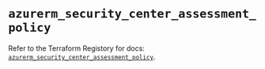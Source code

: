 # `azurerm_security_center_assessment_policy`

Refer to the Terraform Registory for docs: [`azurerm_security_center_assessment_policy`](https://registry.terraform.io/providers/hashicorp/azurerm/3.55.0/docs/resources/security_center_assessment_policy).
